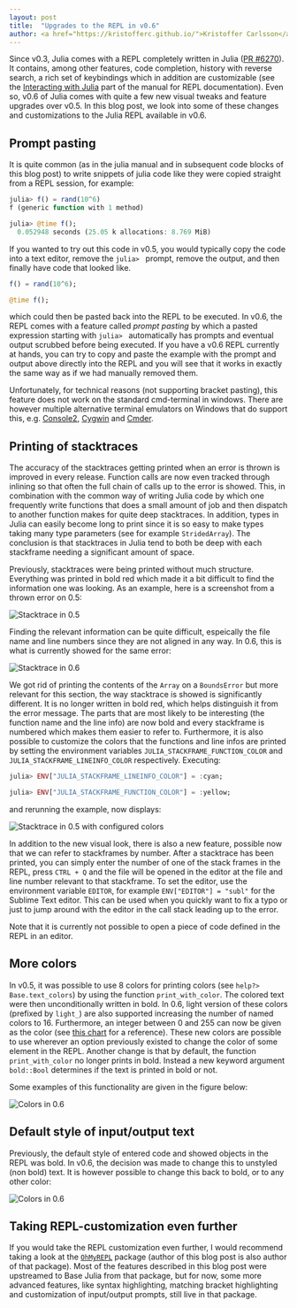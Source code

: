 ```yaml
---
layout: post
title:  "Upgrades to the REPL in v0.6"
author: <a href="https://kristofferc.github.io/">Kristoffer Carlsson</a>
---
```


Since v0.3, Julia comes with a REPL completely written in Julia ([PR #6270](https://github.com/JuliaLang/julia/pull/6270)).
It contains, among other features, code completion, history with reverse search, a rich set of keybindings which in addition are customizable (see the [Interacting with Julia](http://docs.julialang.org/en/stable/manual/interacting-with-julia/) part of the manual for REPL documentation).
Even so, v0.6 of Julia comes with quite a few new visual tweaks and feature upgrades over v0.5.
In this blog post, we look into some of these changes and customizations to the Julia REPL available in v0.6.

## Prompt pasting

It is quite common (as in the julia manual and in subsequent code blocks of this blog post) to write snippets of julia code like they were copied straight from a REPL session, for example:

```jl
julia> f() = rand(10^6)
f (generic function with 1 method)

julia> @time f();
  0.052948 seconds (25.05 k allocations: 8.769 MiB)
```

If you wanted to try out this code in v0.5, you would typically copy the code into a text editor, remove the `julia> ` prompt, remove the output, and then finally have code that looked like.

```jl
f() = rand(10^6);

@time f();
```

which could then be pasted back into the REPL to be executed.
In v0.6, the REPL comes with a feature called *prompt pasting* by which a pasted expression starting with `julia> ` automatically has prompts and eventual output scrubbed before being executed.
If you have a v0.6 REPL currently at hands, you can try to copy and paste the example with the prompt and output above directly into the REPL and you will see that it works in exactly the same way as if we had manually removed them.

Unfortunately, for technical reasons (not supporting bracket pasting), this feature does not work on the standard cmd-terminal in windows. There are however multiple alternative terminal emulators on Windows that do support this, e.g. [Console2](https://sourceforge.net/projects/console/), [Cygwin](https://www.cygwin.com/) and [Cmder](http://cmder.net/).

## Printing of stacktraces

The accuracy of the stacktraces getting printed when an error is thrown is improved in every release. Function calls are now even tracked through inlining so that often the full chain of calls up to the error is showed.
This, in combination with the common way of writing Julia code by which one frequently write functions that does a small amount of job and then dispatch to another function makes for quite deep stacktraces.
In addition, types in Julia can easily become long to print since it is so easy to make types taking many type parameters (see for example `StridedArray`).
The conclusion is that stacktraces in Julia tend to both be deep with each stackframe needing a significant amount of space.

Previously, stacktraces were being printed without much structure. Everything was printed in bold red which made it a bit difficult to find the information one was looking. As an example, here is a screenshot from a thrown error on 0.5:

![Stacktrace in 0.5](https://github.com/JuliaLang/julialang.github.com/blob/master/blog/_posts/repl0.6/0.5stacktrace.png)

Finding the relevant information can be quite difficult, espeically the file name and line numbers since they are not aligned in any way. In 0.6, this is what is currently showed for the same error:

![Stacktrace in 0.6](https://github.com/JuliaLang/julialang.github.com/blob/master/blog/_posts/repl0.6/0.6stacktrace.png)

We got rid of printing the contents of the `Array` on a `BoundsError` but more relevant for this section, the way stacktrace is showed is significantly different. It is no longer written in bold red, which helps distinguish it from the error message. The parts that are most likely to be interesting (the function name and the line info) are now bold and every stackframe is numbered which makes them easier to refer to. Furthermore, it is also possible to customize the colors that the functions and line infos are printed by setting the environment variables `JULIA_STACKFRAME_FUNCTION_COLOR` and `JULIA_STACKFRAME_LINEINFO_COLOR` respectively. Executing:

```jl
julia> ENV["JULIA_STACKFRAME_LINEINFO_COLOR"] = :cyan;

julia> ENV["JULIA_STACKFRAME_FUNCTION_COLOR"] = :yellow;
```

and rerunning the example, now displays:

![Stacktrace in 0.5 with configured colors](https://github.com/JuliaLang/julialang.github.com/blob/master/blog/_posts/repl0.6/0.6stacktrace_conf.png)

In addition to the new visual look, there is also a new feature, possible now that we can refer to stackframes by number.
After a stacktrace has been printed, you can simply enter the number of one of the stack frames in the REPL, press `CTRL + Q` and the file will be opened in
the editor at the file and line number relevant to that stackframe. To set the editor, use the environment variable `EDITOR`, for example `ENV["EDITOR"] = "subl"` for the Sublime Text editor.
This can be used when you quickly want to fix a typo or just to jump around with the editor in the call stack leading up to the error.

Note that it is currently not possible to open a piece of code defined in the REPL in an editor.

## More colors

In v0.5, it was possible to use 8 colors for printing colors (see `help?> Base.text_colors`) by using the function `print_with_color`.
The colored text were then unconditionally written in bold.
In 0.6, light version of these colors (prefixed by `light_`) are also supported increasing the number of named colors to 16.
Furthermore, an integer between 0 and 255 can now be given as the color (see [this chart](https://commons.wikimedia.org/wiki/File:Xterm_256color_chart.svg) for a reference).
These new colors are possible to use wherever an option previously existed to change the color of some element in the REPL. Another change is that by default, the function `print_with_color` no longer prints in bold. Instead a new keyword argument `bold::Bool` determines if the text is printed in bold or not.

Some examples of this functionality are given in the figure below:

![Colors in 0.6](https://github.com/JuliaLang/julialang.github.com/blob/master/blog/_posts/repl0.6/0.6colors.png)

## Default style of input/output text

Previously, the default style of entered code and showed objects in the REPL was bold.
In v0.6, the decision was made to change this to unstyled (non bold) text. It is however possible to change this back to bold, or to any other color:

![Colors in 0.6](https://github.com/JuliaLang/julialang.github.com/blob/master/blog/_posts/repl0.6/0.6input_output_conf.png)


## Taking REPL-customization even further

If you would take the REPL customization even further, I would recommend taking a look at the [`OhMyREPL`](https://github.com/KristofferC/OhMyREPL.jl) package (author of this blog post is also author of that package). Most of the features described in this blog post were upstreamed to Base Julia from that package, but for now, some more advanced features, like syntax highlighting, matching bracket highlighting and customization of input/output prompts, still live in that package.